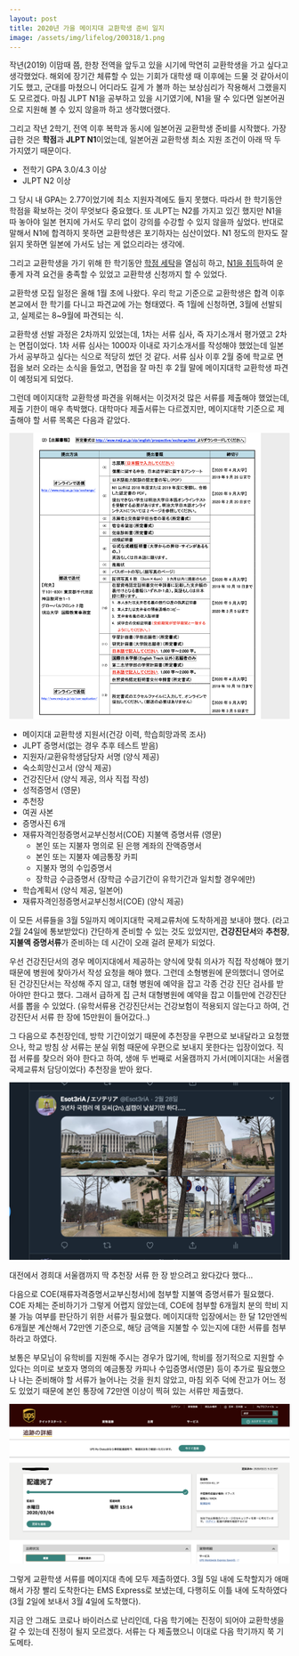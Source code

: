 ```yaml
---
layout: post
title: 2020년 가을 메이지대 교환학생 준비 일지
image: /assets/img/lifelog/200318/1.png
---
```


작년(2019) 이맘때 쯤, 한창 전역을 앞두고 있을 시기에 막연히 교환학생을 가고 싶다고 생각했었다.
해외에 장기간 체류할 수 있는 기회가 대학생 때 이후에는 드물 것 같아서이기도 했고,
군대를 마쳤으니 어디라도 길게 가 볼까 하는 보상심리가 작용해서 그랬을지도 모르겠다.
마침 JLPT N1을 공부하고 있을 시기였기에, N1을 딸 수 있다면 일본어권으로 지원해 볼 수 있지 않을까 하고 생각했더랬다.

그리고 작년 2학기, 전역 이후 복학과 동시에 일본어권 교환학생 준비를 시작했다.
가장 급한 것은 **학점**과 **JLPT N1**이었는데,
일본어권 교환학생 최소 지원 조건이 아래 딱 두 가지였기 때문이다.

* 전학기 GPA 3.0/4.3 이상
* JLPT N2 이상

그 당시 내 GPA는 2.77이었기에 최소 지원자격에도 들지 못했다. 따라서 한 학기동안 학점을 확보하는 것이 무엇보다 중요했다.
또 JLPT는 N2를 가지고 있긴 했지만 N1을 따 놓아야 일본 현지에 가서도 무리 없이 강의를 수강할 수 있지 않을까 싶었다.
반대로 말해서 N1에 합격하지 못하면 교환학생은 포기하자는 심산이었다. N1 정도의 한자도 잘 읽지 못하면 일본에 가서도 남는 게 없으리라는 생각에.

그리고 교환학생을 가기 위해 한 학기동안 [학점 세탁](/lifelog/2020-02-16-take-scholarship/)을 열심히 하고, 
[N1을 취득](/lifelog/2019-08-27-jlpt-n1)하여 운 좋게 자격 요건을 충족할 수 있었고 교환학생 신청까지 할 수 있었다.

교환학생 모집 일정은 올해 1월 초에 나왔다.
우리 학교 기준으로 교환학생은 합격 이후 본교에서 한 학기를 다니고 파견교에 가는 형태였다.
즉 1월에 신청하면, 3월에 선발되고, 실제로는 8~9월에 파견되는 식. 

교환학생 선발 과정은 2차까지 있었는데, 1차는 서류 심사, 즉 자기소개서 평가였고 2차는 면접이었다.
1차 서류 심사는 1000자 이내로 자기소개서를 작성해야 했었는데 일본 가서 공부하고 싶다는 식으로 적당히 썼던 것 같다.
서류 심사 이후 2월 중에 학교로 면접을 보러 오라는 소식을 들었고, 면접을 잘 마친 후 2월 말에 메이지대학 교환학생 파견이 예정되게 되었다.

그런데 메이지대학 교환학생 파견을 위해서는 이것저것 많은 서류를 제출해야 했었는데, 제출 기한이 매우 촉박했다.
대학마다 제출서류는 다르겠지만, 메이지대학 기준으로 제출해야 할 서류 목록은 다음과 같았다.

![1](/assets/img/lifelog/200318/2.png)

* 메이지대 교환학생 지원서(건강 이력, 학습희망과목 조사)
* JLPT 증명서(없는 경우 추후 테스트 받음)
* 지원자/교환유학생담당자 서명 (양식 제공)
* 숙소희망신고서 (양식 제공)
* 건강진단서 (양식 제공, 의사 직접 작성)
* 성적증명서 (영문)
* 추천장
* 여권 사본
* 증명사진 6개
* 재류자격인정증명서교부신청서(COE) 지불액 증명서류 (영문)
    - 본인 또는 지불자 명의로 된 은행 계좌의 잔액증명서
    - 본인 또는 지불자 예금통장 카피
    - 지불자 명의 수입증명서
    - 장학금 수금증명서 (장학금 수금기간이 유학기간과 일치할 경우에만)
* 학습계획서 (양식 제공, 일본어)
* 재류자격인정증명서교부신청서(COE) (양식 제공)

이 모든 서류들을 3월 5일까지 메이지대학 국제교류처에 도착하게끔 보내야 했다. (라고 2월 24일에 통보받았다)
간단하게 준비할 수 있는 것도 있었지만, **건강진단서**와 **추천장**, **지불액 증명서류**가 준비하는 데 시간이 오래 걸려 문제가 되었다.

우선 건강진단서의 경우 메이지대에서 제공하는 양식에 맞춰 의사가 직접 작성해야 했기 때문에 병원에 찾아가서 작성 요청을 해야 했다.
그런데 소형병원에 문의했더니 영어로 된 건강진단서는 작성해 주지 않고, 대형 병원에 예약을 잡고 각종 건강 진단 검사를 받아야만 한다고 했다.
그래서 급하게 집 근처 대형병원에 예약을 잡고 이틀만에 건강진단서를 뽑을 수 있었다.
(유학서류용 건강진단서는 건강보험이 적용되지 않는다고 하여, 건강진단서 서류 한 장에 15만원이 들어갔다..)

그 다음으로 추천장인데, 방학 기간이었기 때문에 추천장을 우편으로 보내달라고 요청했으나, 학교 방침 상 서류는 분실 위험 때문에 우편으로 보내지 못한다는 입장이었다.
직접 서류를 찾으러 와야 한다고 하여, 생애 두 번째로 서울캠까지 가서(메이지대는 서울캠 국제교류처 담당이었다) 추천장을 받아 왔다.

![1](/assets/img/lifelog/200318/3.png)

대전에서 경희대 서울캠까지 딱 추천장 서류 한 장 받으려고 왔다갔다 했다...

다음으로 COE(재류자격증명서교부신청서)에 첨부할 지불액 증명서류가 필요했다.
COE 자체는 준비하기가 그렇게 어렵지 않았는데, COE에 첨부할 6개월치 분의 학비 지불 가능 여부를 판단하기 위한 서류가 필요했다.
메이지대학 입장에서는 한 달 12만엔씩 6개월분 계산해서 72만엔 기준으로, 해당 금액을 지불할 수 있는지에 대한 서류를 첨부하라고 하였다.

보통은 부모님이 유학비를 지원해 주시는 경우가 많기에, 학비를 정기적으로 지원할 수 있다는 의미로 보호자 명의의 예금통장 카피나 수입증명서(영문) 등이 추가로 필요했으나
나는 준비해야 할 서류가 늘어나는 것을 원치 않았고, 마침 외주 덕에 잔고가 어느 정도 있었기 때문에 본인 통장에 72만엔 이상이 찍혀 있는 서류만 제출했다. 

![1](/assets/img/lifelog/200318/4.png)

그렇게 교환학생 서류를 메이지대 측에 모두 제출하였다.
3월 5일 내에 도착할지가 애매해서 가장 빨리 도착한다는 EMS Express로 보냈는데, 다행히도 이틀 내에 도착하였다(3월 2일에 보내서 3월 4일에 도착했다).

지금 안 그래도 코로나 바이러스로 난리인데, 다음 학기에는 진정이 되어야 교환학생을 갈 수 있는데 진정이 될지 모르겠다.
서류는 다 제출했으니 이대로 다음 학기까지 쭉 기도메타. 
